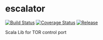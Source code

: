 # escalator
[![Build Status](https://travis-ci.org/avchu/escalator.svg?branch=master)](https://travis-ci.org/avchu/escalator.svg?branch=master)
[![Coverage Status](https://coveralls.io/repos/github/avchu/escalator/badge.svg?branch=master)](https://coveralls.io/github/avchu/escalator?branch=master)
[![Release](https://jitpack.io/v/avchu/escalator.svg)](https://jitpack.io/#avchu/escalator)

Scala Lib for TOR control port
